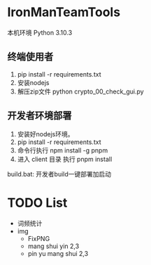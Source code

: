 # IronManTeamTools

本机环境 Python 3.10.3

## 终端使用者
1. pip install -r requirements.txt
2. 安装nodejs
3. 解压zip文件 python crypto_00_check_gui.py

## 开发者环境部署
1. 安装好nodejs环境。
2. pip install -r requirements.txt
3. 命令行执行 npm install -g pnpm
4. 进入 client 目录 执行 pnpm install

build.bat: 开发者build一键部署加启动



# TODO List

* 词频统计
* img
  * FixPNG
  * mang shui yin 2,3
  * pin yu mang shui 2,3 
  